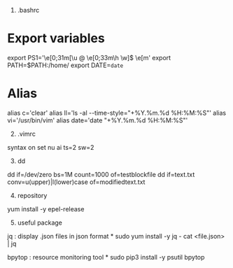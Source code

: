 1. .bashrc

# Export variables
export PS1='\e[0;31m[\u @ \e[0;33m\h \w]\$ \e[m'
export PATH=$PATH:/home/<username>
export DATE=`date`

# Alias
alias c='clear'
alias ll='ls -al --time-style="+%Y.%m.%d %H:%M:%S"'
alias vi='/usr/bin/vim'
alias date='date "+%Y.%m.%d %H:%M:%S"'

2. .vimrc

syntax on
set nu ai ts=2 sw=2

3. dd

dd if=/dev/zero bs=1M count=1000 of=testblockfile
dd if=text.txt conv=u(upper)|l(lower)case of=modifiedtext.txt

4. repository

yum install -y epel-release

5. useful package

jq : display .json files in json format
    * sudo yum install -y jq
        - cat <file.json> | jq

bpytop : resource monitoring tool
    * sudo pip3 install -y psutil bpytop